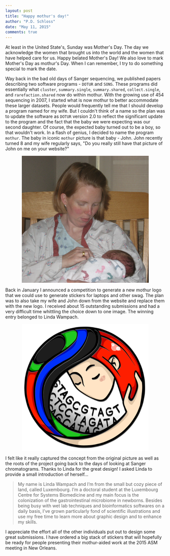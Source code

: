 ```yaml
---
layout: post
title: "Happy mothur's day!"
author: "P.D. Schloss"
date: "May 11, 2015"
comments: true
---
```


At least in the United State's, Sunday was Mother's Day. The day we acknowledge the women that brought us into the world and the women that have helped care for us. Happy belated Mother's Day! We also love to mark Mother's Day as mothur's Day. When I can remember, I try to do something special to mark the date.

Way back in the bad old days of Sanger sequencing, we published papers describing two software programs - `DOTUR` and `SONS`. These programs did essentially what `cluster`, `summary.single`, `summary.shared`, `collect.single`, and `rarefaction.shared` now do within mothur. With the growing use of 454 sequencing in 2007, I started what is now mothur to better accommodate these larger datasets. People would frequently tell me that I should develop a program named for my wife. But I couldn't think of a name so the plan was to update the software as `DOTUR` version 2.0 to reflect the significant update to the program and the fact that the baby we were expecting was our second daughter. Of course, the expected baby turned out to be a boy, so that wouldn't work. In a flash of genius, I decided to name the program `mothur`. The baby in iconic `mothur` picture is that baby - John. John recently turned 8 and my wife regularly says, "Do you really still have that picture of John on me on your website?"

<img src="/assets/img/SJ.JPG" style="margin:0px auto;display:block" width="400">

Back in January I announced a competition to generate a new mothur logo that we could use to generate stickers for laptops and other swag. The plan was to also take my wife and John down from the website and replace them with the new logo. I received about 15 outstanding submissions and had a very difficult time whittling the choice down to one image. The winning entry belonged to Linda Wampach.

<img src="/assets/img/mothur_RGB.png" style="margin:0px auto;display:block" width="400">

I felt like it really captured the concept from the original picture as well as the roots of the project going back to the days of looking at Sanger chromatograms. Thanks to Linda for the great design! I asked Linda to provide a small introduction of herself...

> My name is Linda Wampach and I’m from the small but cozy piece of land, called Luxembourg. I’m a doctoral student at the Luxembourg Centre for Systems Biomedicine and my main focus is the colonization of the gastrointestinal microbiome in newborns. Besides being busy with wet lab techniques and bioinformatics softwares on a daily basis, I’ve grown particularly fond of scientific illustrations and use my free time to learn more about graphic design and to enhance my skills.

I appreciate the effort all of the other individuals put out to design some great submissions. I have ordered a big stack of stickers that will hopefully be ready for people presenting their mothur-aided work at the 2015 ASM meeting in New Orleans.
